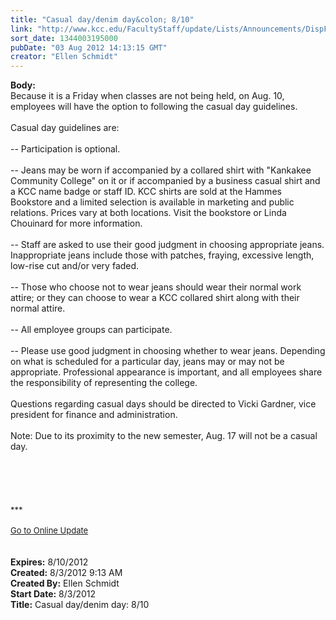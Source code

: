 ```yaml
---
title: "Casual day/denim day&colon; 8/10"
link: "http://www.kcc.edu/FacultyStaff/update/Lists/Announcements/DispForm.aspx?ID=770"
sort_date: 1344003195000
pubDate: "03 Aug 2012 14:13:15 GMT"
creator: "Ellen Schmidt"
---
```


<div><b>Body:</b> <div class="ExternalClassD4A92454EBE54DD6B2878AD8EC0E7B1C"><div>Because it is a Friday when classes are not being held, on Aug. 10, employees will have the option to following the casual day guidelines.<br /> <br />Casual day guidelines are: <br /> <br />-- Participation is optional.<br /> <br />-- Jeans may be worn if accompanied by a collared shirt with &quot;Kankakee Community College&quot; on it or if accompanied by a business casual shirt and a KCC name badge or staff ID. KCC shirts are sold at the Hammes Bookstore and a limited selection is available in marketing and public relations. Prices vary at both locations. Visit the bookstore or Linda Chouinard for more information.</div>
<div> </div>
<div>-- Staff are asked to use their good judgment in choosing appropriate jeans. Inappropriate jeans include those with patches, fraying, excessive length, low-rise cut and/or very faded. </div>
<div> </div>
<div>-- Those who choose not to wear jeans should wear their normal work attire; or they can choose to wear a KCC collared shirt along with their normal attire. </div>
<div> </div>
<div>-- All employee groups can participate. </div>
<div> </div>
<div>-- Please use good judgment in choosing whether to wear jeans. Depending on what is scheduled for a particular day, jeans may or may not be appropriate. Professional appearance is important, and all employees share the responsibility of representing the college. <br /> <br />Questions regarding casual days should be directed to Vicki Gardner, vice president for finance and administration.</div>
<div> </div>
<div>Note: Due to its proximity to the new semester, Aug. 17 will not be a casual day.</div>
<div><br /> 
<div> </div>
<div> </div>
<div> </div>
<div>
<div><font size="2">***</font></div>
<div><font size="2"></font> </div>
<div><a href="/FacultyStaff/update/Pages/dailyupdate.aspx"><font size="2">Go to Online Update</font></a></div>
<div><font size="2"></font> </div></div><br /></div></div></div>
<div><b>Expires:</b> 8/10/2012</div>
<div><b>Created:</b> 8/3/2012 9:13 AM</div>
<div><b>Created By:</b> Ellen Schmidt</div>
<div><b>Start Date:</b> 8/3/2012</div>
<div><b>Title:</b> Casual day/denim day: 8/10</div>
